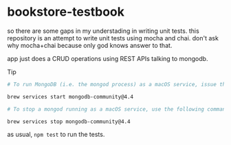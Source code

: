 # bookstore-testbook

so there are some gaps in my understading in writing unit tests. this repository is an attempt to write unit tests using mocha and chai. don't ask why mocha+chai because only god knows answer to that. 

app just does a CRUD operations using REST APIs talking to mongodb.

Tip

```sh
# To run MongoDB (i.e. the mongod process) as a macOS service, issue the following:

brew services start mongodb-community@4.4

# To stop a mongod running as a macOS service, use the following command as needed:

brew services stop mongodb-community@4.4
```

as usual, `npm test` to run the tests.
